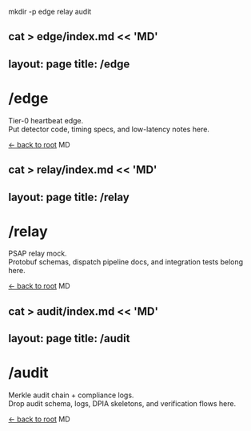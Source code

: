 mkdir -p edge relay audit

cat > edge/index.md << 'MD'
---
layout: page
title: /edge
---

# /edge
Tier-0 heartbeat edge.  
Put detector code, timing specs, and low-latency notes here.

[← back to root](/)
MD

cat > relay/index.md << 'MD'
---
layout: page
title: /relay
---

# /relay
PSAP relay mock.  
Protobuf schemas, dispatch pipeline docs, and integration tests belong here.

[← back to root](/)
MD

cat > audit/index.md << 'MD'
---
layout: page
title: /audit
---

# /audit
Merkle audit chain + compliance logs.  
Drop audit schema, logs, DPIA skeletons, and verification flows here.

[← back to root](/)
MD
